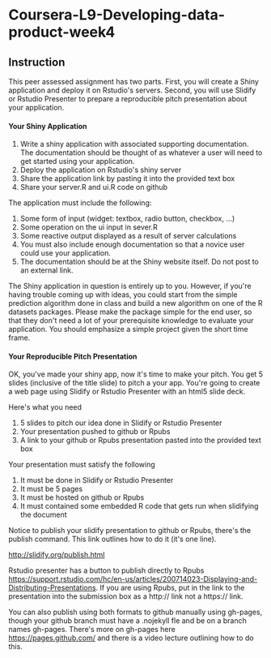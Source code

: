 # Coursera-L9-Developing-data-product-week4

## Instruction

This peer assessed assignment has two parts. First, you will create a Shiny application and deploy it on Rstudio's servers. Second, you will use Slidify or Rstudio Presenter to prepare a reproducible pitch presentation about your application.

#### Your Shiny Application

  1. Write a shiny application with associated supporting documentation. The documentation should be thought of as whatever a user will need to get started using your application.
  2. Deploy the application on Rstudio's shiny server
  3. Share the application link by pasting it into the provided text box
  4. Share your server.R and ui.R code on github

The application must include the following:

  1. Some form of input (widget: textbox, radio button, checkbox, ...)
  2. Some operation on the ui input in sever.R
  3. Some reactive output displayed as a result of server calculations
  4. You must also include enough documentation so that a novice user could use your application.
  5. The documentation should be at the Shiny website itself. Do not post to an external link.
  
  The Shiny application in question is entirely up to you. However, if you're having trouble coming up with ideas, you could start from the simple prediction algorithm done in class and build a new algorithm on one of the R datasets packages. Please make the package simple for the end user, so that they don't need a lot of your prerequisite knowledge to evaluate your application. You should emphasize a simple project given the short time frame.

#### Your Reproducible Pitch Presentation

OK, you've made your shiny app, now it's time to make your pitch. You get 5 slides (inclusive of the title slide) to pitch a your app. You're going to create a web page using Slidify or Rstudio Presenter with an html5 slide deck.

Here's what you need

  1. 5 slides to pitch our idea done in Slidify or Rstudio Presenter
  2. Your presentation pushed to github or Rpubs
  3. A link to your github or Rpubs presentation pasted into the provided text box

Your presentation must satisfy the following

  1. It must be done in Slidify or Rstudio Presenter
  2. It must be 5 pages
  3. It must be hosted on github or Rpubs
  4. It must contained some embedded R code that gets run when slidifying the document

Notice to publish your slidify presentation to github or Rpubs, there's the publish command. This link outlines how to do it (it's one line).

http://slidify.org/publish.html

Rstudio presenter has a button to publish directly to Rpubs https://support.rstudio.com/hc/en-us/articles/200714023-Displaying-and-Distributing-Presentations. If you are using Rpubs, put in the link to the presentation into the submission box as a http:// link not a https:// link.

You can also publish using both formats to github manually using gh-pages, though your github branch must have a .nojekyll fle and be on a branch names gh-pages. There's more on gh-pages here https://pages.github.com/ and there is a video lecture outlining how to do this.
